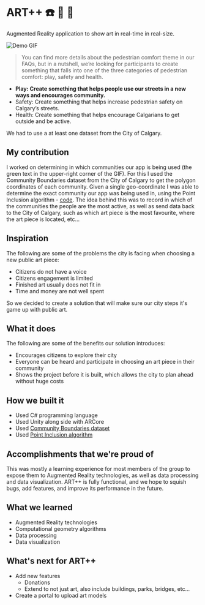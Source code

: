 # ART++ :phone: :movie_camera: :art:
Augmented Reality application to show art in real-time in real-size.

![Demo GIF](https://github.com/00111000/City-of-Calgary-2018/blob/master/demo.gif)

> You can find more details about the pedestrian comfort theme in our FAQs, but in a nutshell, we’re looking for participants to create something that falls into one of the three categories of pedestrian comfort: play, safety and health.

- **Play: Create something that helps people use our streets in a new ways and encourages community.**
- Safety: Create something that helps increase pedestrian safety on Calgary’s streets.
- Health: Create something that helps encourage Calgarians to get outside and be active.

We had to use a at least one dataset from the City of Calgary.

## My contribution

I worked on determining in which communities our app is being used (the green text in the upper-right corner of the GIF). For this I used the Community Boundaries dataset from the City of Calgary to get the polygon coordinates of each community. Given a single geo-coordinate I was able to determine the exact community our app was being used in, using the Point Inclusion algorithm - [code](https://github.com/00111000/City-of-Calgary-2018/blob/52ca1eacf524b655dbf27bed5421025bac90ea9e/AR%20Pedestrian/Assets/GoogleARCore/Examples/AugmentedImage/Scripts/Boundaries.cs). The idea behind this was to record in which of the communities the people are the most active, as well as send data back to the City of Calgary, such as which art piece is the most favourite, where the art piece is located, etc...

## Inspiration

The following are some of the problems the city is facing when choosing a new public art piece:

- Citizens do not have a voice
- Citizens engagement is limited
- Finished art usually does not fit in
- Time and money are not well spent

So we decided to create a solution that will make sure our city steps it's game up with public art.

## What it does

The following are some of the benefits our solution introduces:

- Encourages citizens to explore their city
- Everyone can be heard and participate in choosing an art piece in their community
- Shows the project before it is built, which allows the city to plan ahead without huge costs

## How we built it

- Used C# programming language
- Used Unity along side with ARCore
- Used [Community Boundaries dataset](https://data.calgary.ca/Base-Maps/Community-Boundaries/ab7m-fwn6)
- Used [Point Inclusion algorithm](https://www.geeksforgeeks.org/how-to-check-if-a-given-point-lies-inside-a-polygon/)

## Accomplishments that we're proud of

This was mostly a learning experience for most members of the group to expose them to Augmented Reality technologies, as well as data processing and data visualization. ART++ is fully functional, and we hope to squish bugs, add features, and improve its performance in the future.

## What we learned

- Augmented Reality technologies
- Computational geometry algorithms
- Data processing
- Data visualization

## What's next for ART++
- Add new features
  - Donations
  - Extend to not just art, also include buildings, parks, bridges, etc...
- Create a portal to upload art models
